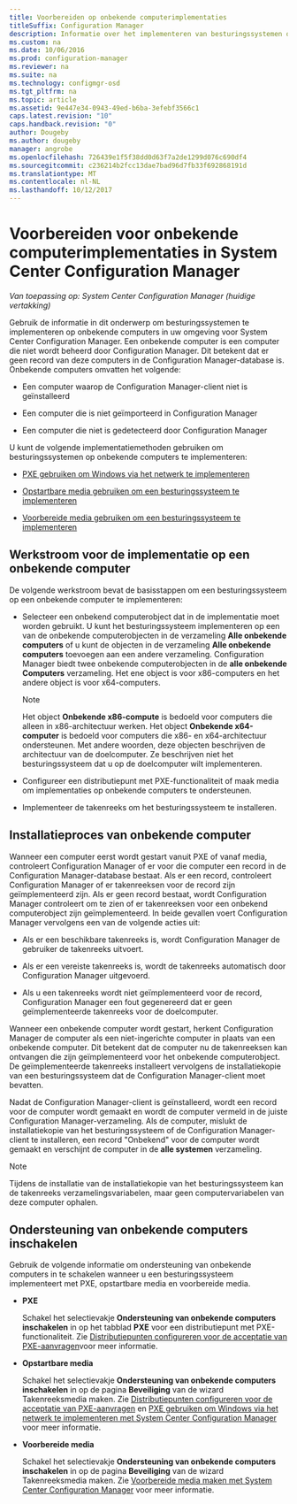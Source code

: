 ```yaml
---
title: Voorbereiden op onbekende computerimplementaties
titleSuffix: Configuration Manager
description: Informatie over het implementeren van besturingssystemen op computers die niet door Configuration Manager worden beheerd in uw omgeving voor System Center Configuration Manager.
ms.custom: na
ms.date: 10/06/2016
ms.prod: configuration-manager
ms.reviewer: na
ms.suite: na
ms.technology: configmgr-osd
ms.tgt_pltfrm: na
ms.topic: article
ms.assetid: 9e447e34-0943-49ed-b6ba-3efebf3566c1
caps.latest.revision: "10"
caps.handback.revision: "0"
author: Dougeby
ms.author: dougeby
manager: angrobe
ms.openlocfilehash: 726439e1f5f38dd0d63f7a2de1299d076c690df4
ms.sourcegitcommit: c236214b2fcc13dae7bad96d7fb33f692868191d
ms.translationtype: MT
ms.contentlocale: nl-NL
ms.lasthandoff: 10/12/2017
---
```

# <a name="prepare-for-unknown-computer-deployments-in-system-center-configuration-manager"></a>Voorbereiden voor onbekende computerimplementaties in System Center Configuration Manager

*Van toepassing op: System Center Configuration Manager (huidige vertakking)*

Gebruik de informatie in dit onderwerp om besturingssystemen te implementeren op onbekende computers in uw omgeving voor System Center Configuration Manager. Een onbekende computer is een computer die niet wordt beheerd door Configuration Manager. Dit betekent dat er geen record van deze computers in de Configuration Manager-database is. Onbekende computers omvatten het volgende:  

-   Een computer waarop de Configuration Manager-client niet is geïnstalleerd  

-   Een computer die is niet geïmporteerd in Configuration Manager  

-   Een computer die niet is gedetecteerd door Configuration Manager  

 U kunt de volgende implementatiemethoden gebruiken om besturingssystemen op onbekende computers te implementeren:  

-   [PXE gebruiken om Windows via het netwerk te implementeren](../deploy-use/use-pxe-to-deploy-windows-over-the-network.md)  

-   [Opstartbare media gebruiken om een besturingssysteem te implementeren](../deploy-use/create-bootable-media.md)  

-   [Voorbereide media gebruiken om een besturingssysteem te implementeren](../deploy-use/create-prestaged-media.md)  

## <a name="unknown-computer-deployment-workflow"></a>Werkstroom voor de implementatie op een onbekende computer  
 De volgende werkstroom bevat de basisstappen om een besturingssysteem op een onbekende computer te implementeren:  

-   Selecteer een onbekend computerobject dat in de implementatie moet worden gebruikt. U kunt het besturingssysteem implementeren op een van de onbekende computerobjecten in de verzameling **Alle onbekende computers** of u kunt de objecten in de verzameling **Alle onbekende computers** toevoegen aan een andere verzameling. Configuration Manager biedt twee onbekende computerobjecten in de **alle onbekende Computers** verzameling. Het ene object is voor x86-computers en het andere object is voor x64-computers.  

    > [!NOTE]  
    >  Het object **Onbekende x86-compute** is bedoeld voor computers die alleen in x86-architectuur werken. Het object **Onbekende x64-computer** is bedoeld voor computers die x86- en x64-architectuur ondersteunen. Met andere woorden, deze objecten beschrijven de architectuur van de doelcomputer. Ze beschrijven niet het besturingssysteem dat u op de doelcomputer wilt implementeren.  

-   Configureer een distributiepunt met PXE-functionaliteit of maak media om implementaties op onbekende computers te ondersteunen.  

-   Implementeer de takenreeks om het besturingssysteem te installeren.  

## <a name="unknown-computer-installation-process"></a>Installatieproces van onbekende computer  
 Wanneer een computer eerst wordt gestart vanuit PXE of vanaf media, controleert Configuration Manager of er voor die computer een record in de Configuration Manager-database bestaat. Als er een record, controleert Configuration Manager of er takenreeksen voor de record zijn geïmplementeerd zijn. Als er geen record bestaat, wordt Configuration Manager controleert om te zien of er takenreeksen voor een onbekend computerobject zijn geïmplementeerd. In beide gevallen voert Configuration Manager vervolgens een van de volgende acties uit:  

-   Als er een beschikbare takenreeks is, wordt Configuration Manager de gebruiker de takenreeks uitvoert.  

-   Als er een vereiste takenreeks is, wordt de takenreeks automatisch door Configuration Manager uitgevoerd.  

-   Als u een takenreeks wordt niet geïmplementeerd voor de record, Configuration Manager een fout gegenereerd dat er geen geïmplementeerde takenreeks voor de doelcomputer.  

 Wanneer een onbekende computer wordt gestart, herkent Configuration Manager de computer als een niet-ingerichte computer in plaats van een onbekende computer. Dit betekent dat de computer nu de takenreeksen kan ontvangen die zijn geïmplementeerd voor het onbekende computerobject. De geïmplementeerde takenreeks installeert vervolgens de installatiekopie van een besturingssysteem dat de Configuration Manager-client moet bevatten.  

 Nadat de Configuration Manager-client is geïnstalleerd, wordt een record voor de computer wordt gemaakt en wordt de computer vermeld in de juiste Configuration Manager-verzameling. Als de computer, mislukt de installatiekopie van het besturingssysteem of de Configuration Manager-client te installeren, een record "Onbekend" voor de computer wordt gemaakt en verschijnt de computer in de **alle systemen** verzameling.  

> [!NOTE]  
>  Tijdens de installatie van de installatiekopie van het besturingssysteem kan de takenreeks verzamelingsvariabelen, maar geen computervariabelen van deze computer ophalen.  

##  <a name="BKMK_EnablingUnknown"></a> Ondersteuning van onbekende computers inschakelen  
 Gebruik de volgende informatie om ondersteuning van onbekende computers in te schakelen wanneer u een besturingssysteem implementeert met PXE, opstartbare media en voorbereide media.  

-   **PXE**  

     Schakel het selectievakje **Ondersteuning van onbekende computers inschakelen** in op het tabblad **PXE** voor een distributiepunt met PXE-functionaliteit. Zie [Distributiepunten configureren voor de acceptatie van PXE-aanvragen](prepare-site-system-roles-for-operating-system-deployments.md#BKMK_PXEDistributionPoint)voor meer informatie.  

-   **Opstartbare media**  

     Schakel het selectievakje **Ondersteuning van onbekende computers inschakelen** in op de pagina **Beveiliging** van de wizard Takenreeksmedia maken. Zie [Distributiepunten configureren voor de acceptatie van PXE-aanvragen](prepare-site-system-roles-for-operating-system-deployments.md#BKMK_PXEDistributionPoint) en [PXE gebruiken om Windows via het netwerk te implementeren met System Center Configuration Manager](../deploy-use/use-pxe-to-deploy-windows-over-the-network.md) voor meer informatie.  

-   **Voorbereide media**  

     Schakel het selectievakje **Ondersteuning van onbekende computers inschakelen** in op de pagina **Beveiliging** van de wizard Takenreeksmedia maken. Zie [Voorbereide media maken met System Center Configuration Manager](../deploy-use/create-prestaged-media.md) voor meer informatie.  
